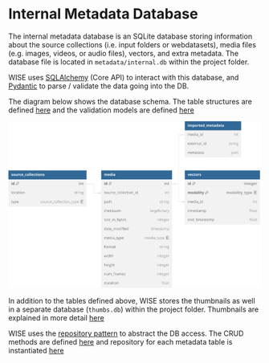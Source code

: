 # Internal Metadata Database

The internal metadata database is an SQLite database storing information about the source collections (i.e. input folders or webdatasets), media files (e.g. images, videos, or audio files), vectors, and extra metadata. The database file is located in `metadata/internal.db` within the project folder.

WISE uses [SQLAlchemy](https://www.sqlalchemy.org/) (Core API) to interact with this database, and [Pydantic](https://docs.pydantic.dev/latest/) to parse / validate the data going into the DB.

The diagram below shows the database schema. The table structures are defined [here](./tables/__init__.py) and the validation models are defined [here](../data_models.py)


[![Database diagram](../../docs/assets/WISE%202%20internal%20metadata.svg)](https://dbdiagram.io/d/WISE-2-internal-metadata-65f3512eb1f3d4062cf6be68)

In addition to the tables defined above, WISE stores the thumbnails as well in a separate database (`thumbs.db`) within the project folder. Thumbnails are explained in more detail [here](../../docs/Thumbnails.md)

WISE uses the [repository pattern](https://www.cosmicpython.com/book/chapter_02_repository.html) to abstract the DB access. The CRUD methods are defined [here](../repository/base.py) and repository for each metadata table is instantiated [here](../repository/__init__.py)
